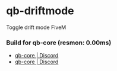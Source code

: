# qb-driftmode
Toggle drift mode FiveM

### Build for qb-core (resmon: 0.00ms)
- <a href="https://github.com/qbcore-framework">qb-core | Discord</a>
- <a href="https://discord.gg/qbcore">qb-core | Discord</a>


